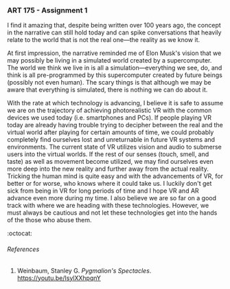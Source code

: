 ### ART 175 - Assignment 1

I find it amazing that, despite being written over 100 years ago, the concept in the narrative can still hold today and can spike conversations that heavily relate to the world that is not the real one—the reality as we know it.

At first impression, the narrative reminded me of Elon Musk's vision that we may possibly be living in a simulated world created by a supercomputer. The world we think we live in is all a simulation—everything we see, do, and think is all pre-programmed by this supercomputer created by future beings (possibly not even human). The scary things is that although we may be aware that everything is simulated, there is nothing we can do about it.

With the rate at which technology is advancing, I believe it is safe to assume we are on the trajectory of achieving photorealistic VR with the common devices we used today (i.e. smartphones and PCs). If people playing VR today are already having trouble trying to decipher between the real and the virtual world after playing for certain amounts of time, we could probably completely find ourselves lost and unreturnable in future VR systems and environments. The current state of VR utilizes vision and audio to submerse users into the virtual worlds. If the rest of our senses (touch, smell, and taste) as well as movement become utilized, we may find ourselves even more deep into the new reality and further away from the actual reality. Tricking the human mind is quite easy and with the advancements of VR, for better or for worse, who knows where it could take us. I luckily don't get sick from being in VR for long periods of time and I hope VR and AR advance even more during my time. I also believe we are so far on a good track with where we are heading with these technologies. However, we must always be cautious and not let these technologies get into the hands of the those who abuse them.

:octocat:

###### References
1. Weinbaum, Stanley G. _Pygmalion's Spectacles_. https://youtu.be/IsylXXhpqnY
